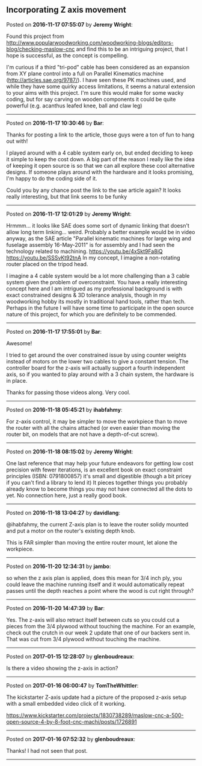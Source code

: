 ## Incorporating Z axis movement
Posted on **2016-11-17 07:55:07** by **Jeremy Wright**:

Found this project from 
http://www.popularwoodworking.com/woodworking-blogs/editors-blog/checking-maslow-cnc and find this to be an intriguing project, that I hope is successful, as the concept is compelling.

I'm curious if a third "tri-pod" cable has been considered as an expansion from XY plane control into a full on Parallel Kinematics machine (http://articles.sae.org/9787/). I have seen these PK machines used, and while they have some quirky access limitations, it seems a natural extension to your aims with this project. I'm sure this would make for some wacky coding, but for say carving on wooden components it could be quite powerful (e.g. acanthus leafed knee, ball and claw leg)

---

Posted on **2016-11-17 10:30:46** by **Bar**:

Thanks for posting a link to the article, those guys were a ton of fun to hang out with!

I played around with a 4 cable system early on, but ended deciding to keep it simple to keep the cost down. A big part of the reason I really like the idea of keeping it open source is so that we can all explore these cool alternative designs. If someone plays around with the hardware and it looks promising, I'm happy to do the coding side of it.

Could you by any chance post the link to the sae article again? It looks really interesting, but that link seems to be funky

---

Posted on **2016-11-17 12:01:29** by **Jeremy Wright**:

Hrmmm... it looks like SAE does some sort of dynamic linking that doesn't allow long term linking... weird. Probably a better example would be in video anyway, as the SAE article "Parallel kinematic machines for large wing and fuselage assembly
16-May-2011" is for assembly and I had seen the technology related to machining.
https://youtu.be/4xSkt9Fa8iQ
https://youtu.be/SSSvKt92tnA
In my concept, I imagine a non-rotating router placed on the tripod head.

I imagine a 4 cable system would be a lot more challenging than a 3 cable system given the problem of overconstraint. You have a really interesting concept here and I am intrigued as my professional background is with exact constrained designs & 3D tolerance analysis, though in my woodworking hobby its mostly in traditional hand tools, rather than tech. Perhaps in the future I will have some time to participate in the open source nature of this project, for which you are definitely to be commended.

---

Posted on **2016-11-17 17:55:01** by **Bar**:

Awesome!

I tried to get around the over constrained issue by using counter weights instead of motors on the lower two cables to give a constant tension. The controller board for the z-axis will actually support a fourth independent axis, so if you wanted to play around with a 3 chain system, the hardware is in place.

Thanks for passing those videos along. Very cool.

---

Posted on **2016-11-18 05:45:21** by **ihabfahmy**:

For z-axis control, it may be simpler to move the workpiece than to move the router with all the chains attached (or even easier than moving the router bit, on models that are not have a depth-of-cut screw).

---

Posted on **2016-11-18 08:15:02** by **Jeremy Wright**:

One last reference that may help your future endeavors for getting low cost precision with fewer iterations, is an excellent book on exact constraint principles (ISBN: 0791800857) it's small and digestible (though a bit pricey if you can't find a library to lend it) It pieces together things you probably already know to become things you may not have connected all the dots to yet. No connection here, just a really good book.

---

Posted on **2016-11-18 13:04:27** by **davidlang**:

@ihabfahmy, the current Z-axis plan is to leave the router solidy mounted and put a motor on the router's existing depth knob.

This is FAR simpler than moving the entire router mount, let alone the workpiece.

---

Posted on **2016-11-20 12:34:31** by **jambo**:

so when the z axis plan is applied, does this mean for 3/4 inch ply, you could leave the machine running itself and it would automatically repeat passes until the depth reaches a point where the wood is cut right through?

---

Posted on **2016-11-20 14:47:39** by **Bar**:

Yes. The z-axis will also retract itself between cuts so you could cut a pieces from the 3/4 plywood without touching the machine. For an example, check out the crutch in our week 2 update that one of our backers sent in. That was cut from 3/4 plywood without touching the machine.

---

Posted on **2017-01-15 12:28:07** by **glenboudreaux**:

Is there a video showing the z-axis in action?

---

Posted on **2017-01-16 06:00:47** by **TomTheWhittler**:

The kickstarter Z-axis update had a picture of the proposed z-axis setup with a small embedded video click of it working.

https://www.kickstarter.com/projects/1830738289/maslow-cnc-a-500-open-source-4-by-8-foot-cnc-machi/posts/1726891

---

Posted on **2017-01-16 07:52:32** by **glenboudreaux**:

Thanks! I had not seen that post.

---

